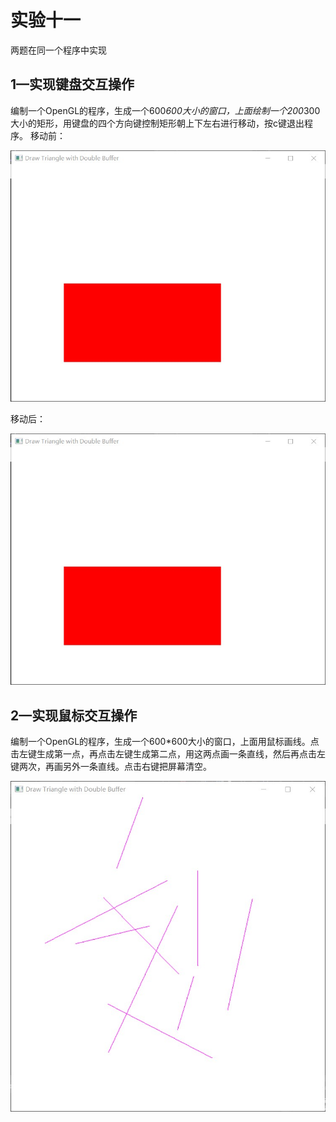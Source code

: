 # 实验十一
两题在同一个程序中实现
## 1—实现键盘交互操作
编制一个OpenGL的程序，生成一个600*600大小的窗口，上面绘制一个200*300大小的矩形，用键盘的四个方向键控制矩形朝上下左右进行移动，按c键退出程序。
移动前：

![image](https://github.com/Starry-jx/cs_work/blob/main/%E5%AE%8B%E4%BD%B3%E8%BD%A9%2020201060276/%E5%AE%9E%E9%AA%8C%E6%88%AA%E5%9B%BE/%E5%AE%9E%E9%AA%8C11_1_1.jpg)

移动后：

![image](https://github.com/Starry-jx/cs_work/blob/main/%E5%AE%8B%E4%BD%B3%E8%BD%A9%2020201060276/%E5%AE%9E%E9%AA%8C%E6%88%AA%E5%9B%BE/%E5%AE%9E%E9%AA%8C11_1_1.jpg)


## 2—实现鼠标交互操作
编制一个OpenGL的程序，生成一个600*600大小的窗口，上面用鼠标画线。点击左键生成第一点，再点击左键生成第二点，用这两点画一条直线，然后再点击左键两次，再画另外一条直线。点击右键把屏幕清空。

![image](https://github.com/Starry-jx/cs_work/blob/main/%E5%AE%8B%E4%BD%B3%E8%BD%A9%2020201060276/%E5%AE%9E%E9%AA%8C%E6%88%AA%E5%9B%BE/%E5%AE%9E%E9%AA%8C11_2.jpg)
